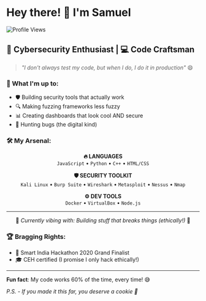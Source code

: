 # Hey there! 👋 I'm Samuel

![Profile Views](https://komarev.com/ghpvc/?username=samuel7james&color=brightgreen)

## 🔐 Cybersecurity Enthusiast | 💻 Code Craftsman

> *"I don't always test my code, but when I do, I do it in production"* 😄

### 🎯 What I'm up to:
- 🛡️ Building security tools that actually work
- 🔍 Making fuzzing frameworks less fuzzy
- 📊 Creating dashboards that look cool AND secure
- 🐛 Hunting bugs (the digital kind)

### 🛠️ My Arsenal:

<div align="center">

**🔥 LANGUAGES**  
`JavaScript` • `Python` • `C++` • `HTML/CSS`

**🛡️ SECURITY TOOLKIT**  
`Kali Linux` • `Burp Suite` • `Wireshark` • `Metasploit` • `Nessus` • `Nmap`

**⚙️ DEV TOOLS**  
`Docker` • `VirtualBox` • `Node.js`

---
💭 *Currently vibing with: Building stuff that breaks things (ethically!)* 🚀

</div>

### 🏆 Bragging Rights:
- 🥇 Smart India Hackathon 2020 Grand Finalist 
- 🎓 CEH certified (I promise I only hack ethically!)


---

**Fun fact**: My code works 60% of the time, every time! 😅

*P.S. - If you made it this far, you deserve a cookie 🍪*

